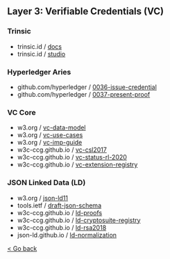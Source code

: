 ## Layer 3: Verifiable Credentials (VC)

### Trinsic
- trinsic.id / [docs](https://docs.trinsic.id/docs/tutorial)
- trinsic.id / [studio](https://studio.trinsic.id/)

### Hyperledger Aries
- github.com/hyperledger / [0036-issue-credential](https://github.com/hyperledger/aries-rfcs/tree/master/features/0036-issue-credential)
- github.com/hyperledger / [0037-present-proof](https://github.com/hyperledger/aries-rfcs/blob/master/features/0037-present-proof/README.md)

### VC Core

- w3.org / [vc-data-model](https://www.w3.org/TR/vc-data-model/)
- w3.org / [vc-use-cases](https://www.w3.org/TR/vc-use-cases/)
- w3.org / [vc-imp-guide](https://www.w3.org/TR/vc-imp-guide/)
- w3c-ccg.github.io / [vc-csl2017](https://w3c-ccg.github.io/vc-csl2017/)
- w3c-ccg.github.io / [vc-status-rl-2020](https://w3c-ccg.github.io/vc-status-rl-2020/)
- w3c-ccg.github.io / [vc-extension-registry](https://w3c-ccg.github.io/vc-extension-registry/)

### JSON Linked Data (LD)

- w3.org / [json-ld11](https://www.w3.org/TR/json-ld11/)
- tools.ietf / [draft-json-schema](https://tools.ietf.org/html/draft-handrews-json-schema-02)
- w3c-ccg.github.io / [ld-proofs](https://w3c-ccg.github.io/ld-proofs/)
- w3c-ccg.github.io / [ld-cryptosuite-registry](https://w3c-ccg.github.io/ld-cryptosuite-registry/)
- w3c-ccg.github.io / [ld-rsa2018](https://w3c-ccg.github.io/lds-rsa2018/)
- json-ld.github.io / [ld-normalization](https://json-ld.github.io/normalization/spec/)


[< Go back](./index.md)
